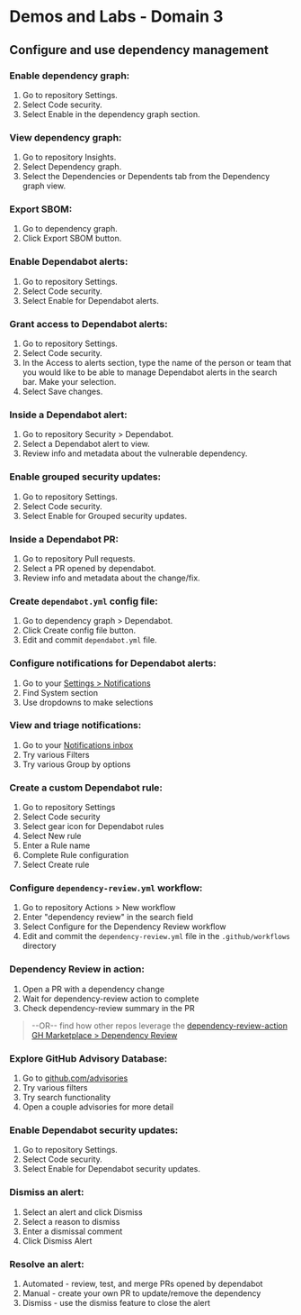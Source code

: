# Demos and Labs - Domain 3

## Configure and use dependency management


### Enable dependency graph:
1. Go to repository Settings.
2. Select Code security.
3. Select Enable in the dependency graph section.


### View dependency graph:
1. Go to repository Insights.
2. Select Dependency graph.
3. Select the Dependencies or Dependents tab from the Dependency graph view.


### Export SBOM:
1. Go to dependency graph.
2. Click Export SBOM button.


### Enable Dependabot alerts:
1. Go to repository Settings.
2. Select Code security.
3. Select Enable for Dependabot alerts.


### Grant access to Dependabot alerts:
1. Go to repository Settings.
2. Select Code security.
3. In the Access to alerts section, type the name of the person or team that you would like to be able to manage Dependabot alerts in the search bar. Make your selection.
4. Select Save changes.


### Inside a Dependabot alert:
1. Go to repository Security > Dependabot.
2. Select a Dependabot alert to view.
3. Review info and metadata about the vulnerable dependency.


### Enable grouped security updates:
1. Go to repository Settings.
2. Select Code security.
3. Select Enable for Grouped security updates.


### Inside a Dependabot PR:
1. Go to repository Pull requests.
2. Select a PR opened by dependabot.
3. Review info and metadata about the change/fix.


### Create `dependabot.yml` config file:
1. Go to dependency graph > Dependabot.
2. Click Create config file button.
3. Edit and commit `dependabot.yml` file.


### Configure notifications for Dependabot alerts:
1. Go to your [Settings > Notifications](https://github.com/settings/notifications)
3. Find System section
4. Use dropdowns to make selections


### View and triage notifications:
1. Go to your [Notifications inbox](https://github.com/notifications)
2. Try various Filters
3. Try various Group by options


### Create a custom Dependabot rule:
1. Go to repository Settings
2. Select Code security
3. Select gear icon for Dependabot rules
4. Select New rule
5. Enter a Rule name
6. Complete Rule configuration
7. Select Create rule


### Configure `dependency-review.yml` workflow:
1. Go to repository Actions > New workflow
2. Enter "dependency review" in the search field
3. Select Configure for the Dependency Review workflow
4. Edit and commit the `dependency-review.yml` file in the `.github/workflows` directory


### Dependency Review in action:
1. Open a PR with a dependency change
2. Wait for dependency-review action to complete
3. Check dependency-review summary in the PR
> --OR-- find how other repos leverage the [dependency-review-action](https://github.com/actions/dependency-review-action/network/dependents)  
> [GH Marketplace > Dependency Review](https://github.com/marketplace/actions/dependency-review)


### Explore GitHub Advisory Database:
1. Go to [github.com/advisories](https://github.com/advisories)
2. Try various filters
3. Try search functionality
4. Open a couple advisories for more detail


### Enable Dependabot security updates:
1. Go to repository Settings.
2. Select Code security.
3. Select Enable for Dependabot security updates.


### Dismiss an alert:
1. Select an alert and click Dismiss
2. Select a reason to dismiss
3. Enter a dismissal comment
4. Click Dismiss Alert


### Resolve an alert:
1. Automated - review, test, and merge PRs opened by dependabot
2. Manual - create your own PR to update/remove the dependency
3. Dismiss - use the dismiss feature to close the alert


